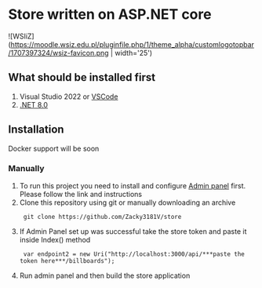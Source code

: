 # Store written on ASP.NET core
![WSIiZ](https://moodle.wsiz.edu.pl/pluginfile.php/1/theme_alpha/customlogotopbar/1707397324/wsiz-favicon.png | width='25')  
## What should be installed first
1. Visual Studio 2022 or [VSCode](https://code.visualstudio.com/docs/languages/dotnet) 
2. [.NET 8.0](https://dotnet.microsoft.com/en-us/download) 
## Installation
   Docker support will be soon
### Manually
1. To run this project you need to install and configure [Admin panel](https://github.com/Zacky3181V/admin-panel) first. Please follow the link and instructions  
2. Clone this repository using git or manually downloading an archive
   ```
    git clone https://github.com/Zacky3181V/store
   ```
3. If Admin Panel set up was successful take the store token and paste it inside Index() method
   ```
    var endpoint2 = new Uri("http://localhost:3000/api/***paste the token here***/billboards");
   ```
5. Run admin panel and then build the store application
